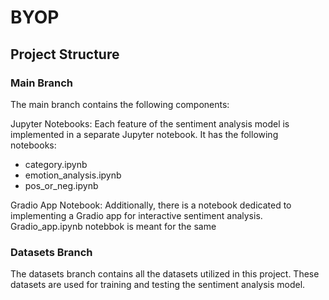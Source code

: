 # BYOP
## Project Structure
### Main Branch
The main branch contains the following components:

Jupyter Notebooks: Each feature of the sentiment analysis model is implemented in a separate Jupyter notebook. It has the following notebooks:
- category.ipynb
- emotion_analysis.ipynb
- pos_or_neg.ipynb

Gradio App Notebook: Additionally, there is a notebook dedicated to implementing a Gradio app for interactive sentiment analysis. Gradio_app.ipynb notebbok is meant for the same

### Datasets Branch
The datasets branch contains all the datasets utilized in this project. These datasets are used for training and testing the sentiment analysis model. 
